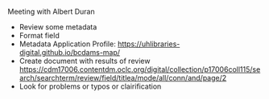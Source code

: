 Meeting with Albert Duran

- Review some metadata
- Format field
- Metadata Application Profile: https://uhlibraries-digital.github.io/bcdams-map/
- Create document with results of review https://cdm17006.contentdm.oclc.org/digital/collection/p17006coll115/search/searchterm/review/field/titlea/mode/all/conn/and/page/2
- Look for problems or typos or clairification
